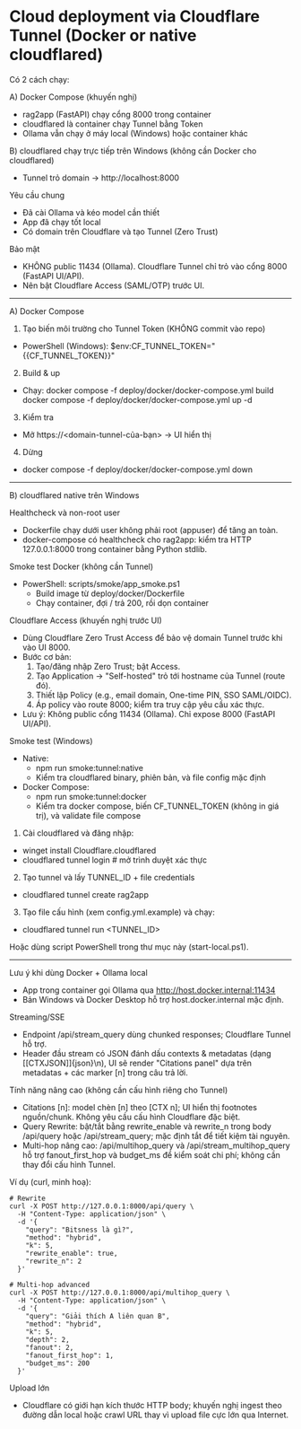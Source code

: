 # Cloud deployment via Cloudflare Tunnel (Docker or native cloudflared)

Có 2 cách chạy:

A) Docker Compose (khuyến nghị)
- rag2app (FastAPI) chạy cổng 8000 trong container
- cloudflared là container chạy Tunnel bằng Token
- Ollama vẫn chạy ở máy local (Windows) hoặc container khác

B) cloudflared chạy trực tiếp trên Windows (không cần Docker cho cloudflared)
- Tunnel trỏ domain → http://localhost:8000

Yêu cầu chung
- Đã cài Ollama và kéo model cần thiết
- App đã chạy tốt local
- Có domain trên Cloudflare và tạo Tunnel (Zero Trust)

Bảo mật
- KHÔNG public 11434 (Ollama). Cloudflare Tunnel chỉ trỏ vào cổng 8000 (FastAPI UI/API).
- Nên bật Cloudflare Access (SAML/OTP) trước UI.

---

A) Docker Compose

1) Tạo biến môi trường cho Tunnel Token (KHÔNG commit vào repo)
- PowerShell (Windows):
  $env:CF_TUNNEL_TOKEN="{{CF_TUNNEL_TOKEN}}"

2) Build & up
- Chạy:
  docker compose -f deploy/docker/docker-compose.yml build
  docker compose -f deploy/docker/docker-compose.yml up -d

3) Kiểm tra
- Mở https://<domain-tunnel-của-bạn> → UI hiển thị

4) Dừng
- docker compose -f deploy/docker/docker-compose.yml down

---

B) cloudflared native trên Windows

Healthcheck và non-root user
- Dockerfile chạy dưới user không phải root (appuser) để tăng an toàn.
- docker-compose có healthcheck cho rag2app: kiểm tra HTTP 127.0.0.1:8000 trong container bằng Python stdlib.

Smoke test Docker (không cần Tunnel)
- PowerShell: scripts/smoke/app_smoke.ps1
  - Build image từ deploy/docker/Dockerfile
  - Chạy container, đợi / trả 200, rồi dọn container

Cloudflare Access (khuyến nghị trước UI)
- Dùng Cloudflare Zero Trust Access để bảo vệ domain Tunnel trước khi vào UI 8000.
- Bước cơ bản:
  1) Tạo/đăng nhập Zero Trust; bật Access.
  2) Tạo Application → "Self-hosted" trỏ tới hostname của Tunnel (route đó).
  3) Thiết lập Policy (e.g., email domain, One-time PIN, SSO SAML/OIDC).
  4) Áp policy vào route 8000; kiểm tra truy cập yêu cầu xác thực.
- Lưu ý: Không public cổng 11434 (Ollama). Chỉ expose 8000 (FastAPI UI/API).

Smoke test (Windows)
- Native:
  - npm run smoke:tunnel:native
  - Kiểm tra cloudflared binary, phiên bản, và file config mặc định
- Docker Compose:
  - npm run smoke:tunnel:docker
  - Kiểm tra docker compose, biến CF_TUNNEL_TOKEN (không in giá trị), và validate file compose

1) Cài cloudflared và đăng nhập:
- winget install Cloudflare.cloudflared
- cloudflared tunnel login  # mở trình duyệt xác thực

2) Tạo tunnel và lấy TUNNEL_ID + file credentials
- cloudflared tunnel create rag2app

3) Tạo file cấu hình (xem config.yml.example) và chạy:
- cloudflared tunnel run <TUNNEL_ID>

Hoặc dùng script PowerShell trong thư mục này (start-local.ps1).

---

Lưu ý khi dùng Docker + Ollama local
- App trong container gọi Ollama qua http://host.docker.internal:11434
- Bản Windows và Docker Desktop hỗ trợ host.docker.internal mặc định.

Streaming/SSE
- Endpoint /api/stream_query dùng chunked responses; Cloudflare Tunnel hỗ trợ.
- Header đầu stream có JSON đánh dấu contexts & metadatas (dạng [[CTXJSON]]{json}\n), UI sẽ render "Citations panel" dựa trên metadatas + các marker [n] trong câu trả lời.

Tính năng nâng cao (không cần cấu hình riêng cho Tunnel)
- Citations [n]: model chèn [n] theo [CTX n]; UI hiển thị footnotes nguồn/chunk. Không yêu cầu cấu hình Cloudflare đặc biệt.
- Query Rewrite: bật/tắt bằng rewrite_enable và rewrite_n trong body /api/query hoặc /api/stream_query; mặc định tắt để tiết kiệm tài nguyên.
- Multi-hop nâng cao: /api/multihop_query và /api/stream_multihop_query hỗ trợ fanout_first_hop và budget_ms để kiểm soát chi phí; không cần thay đổi cấu hình Tunnel.

Ví dụ (curl, minh hoạ):
```
# Rewrite
curl -X POST http://127.0.0.1:8000/api/query \
  -H "Content-Type: application/json" \
  -d '{
    "query": "Bitsness là gì?",
    "method": "hybrid",
    "k": 5,
    "rewrite_enable": true,
    "rewrite_n": 2
  }'

# Multi-hop advanced
curl -X POST http://127.0.0.1:8000/api/multihop_query \
  -H "Content-Type: application/json" \
  -d '{
    "query": "Giải thích A liên quan B",
    "method": "hybrid",
    "k": 5,
    "depth": 2,
    "fanout": 2,
    "fanout_first_hop": 1,
    "budget_ms": 200
  }'
```

Upload lớn
- Cloudflare có giới hạn kích thước HTTP body; khuyến nghị ingest theo đường dẫn local hoặc crawl URL thay vì upload file cực lớn qua Internet.
